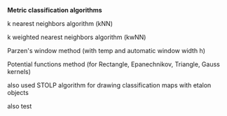**Metric classification algorithms**

k nearest neighbors algorithm (kNN)

k weighted nearest neighbors algorithm (kwNN)

Parzen's window method (with temp and automatic window width h)

Potential functions method (for Rectangle, Epanechnikov, Triangle, Gauss kernels) 

also used STOLP algorithm for drawing classification maps with etalon objects


also test